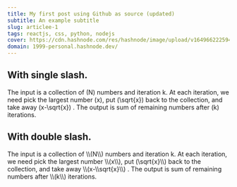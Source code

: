 ```yaml
---
title: My first post using Github as source (updated)
subtitle: An example subtitle
slug: articlee-1
tags: reactjs, css, python, nodejs
cover: https://cdn.hashnode.com/res/hashnode/image/upload/v1649662225945/7f_c6UxhR.jpg?auto=compress
domain: 1999-personal.hashnode.dev/
---
```


## With single slash.

The input is a collection of \(N\) numbers and iteration k. At each iteration, we need pick the largest number \(x\), put \(\sqrt{x}\) back to the collection, and take away \(x-\sqrt{x}\) . The output is sum of remaining numbers after \(k\) iterations.


## With double slash.

The input is a collection of \\\\(N\\\\) numbers and iteration k. At each iteration, we need pick the largest number \\\\(x\\\\), put \(\sqrt{x}\\\\) back to the collection, and take away \\\\(x-\\\\sqrt{x}\\\\) . The output is sum of remaining numbers after \\\\(k\\\\) iterations.
